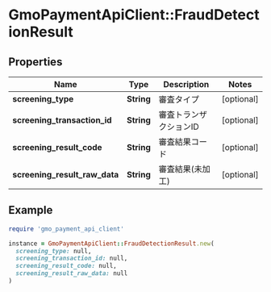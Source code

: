 # GmoPaymentApiClient::FraudDetectionResult

## Properties

| Name | Type | Description | Notes |
| ---- | ---- | ----------- | ----- |
| **screening_type** | **String** | 審査タイプ | [optional] |
| **screening_transaction_id** | **String** | 審査トランザクションID | [optional] |
| **screening_result_code** | **String** | 審査結果コード | [optional] |
| **screening_result_raw_data** | **String** | 審査結果(未加工) | [optional] |

## Example

```ruby
require 'gmo_payment_api_client'

instance = GmoPaymentApiClient::FraudDetectionResult.new(
  screening_type: null,
  screening_transaction_id: null,
  screening_result_code: null,
  screening_result_raw_data: null
)
```

